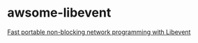 # awsome-libevent

[Fast portable non-blocking network programming with Libevent](https://libevent.org/libevent-book/)

